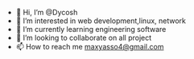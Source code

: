 - 👋 Hi, I’m @Dycosh
- 👀 I’m interested in web development,linux, network 
- 🌱 I’m currently learning engineering software 
- 💞️ I’m looking to collaborate on all project 
- 📫 How to reach me maxyasso4@gmail.com

<!---
Dycosh/Dycosh is a ✨ special ✨ repository because its `README.md` (this file) appears on your GitHub profile.
You can click the Preview link to take a look at your changes.
--->
